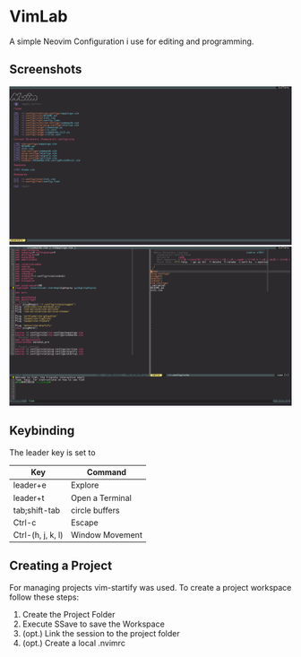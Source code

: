 # VimLab
A simple Neovim Configuration i use for editing and programming.

## Screenshots

![Vim-Startup](./docs/vim-startup.png)
![Vim-Busy](./docs/vim-busy.png)

## Keybinding

The leader key is set to <space>

|Key|Command|
|---|---|
|leader+e|Explore|
|leader+t|Open a Terminal|
|tab;shift-tab|circle buffers|
|Ctrl-c|Escape|
|Ctrl-(h, j, k, l)|Window Movement|

## Creating a Project
For managing projects vim-startify was used. To create a project workspace follow these steps:
1. Create the Project Folder 
2. Execute SSave to save the Workspace
3. (opt.) Link the session to the project folder
4. (opt.) Create a local .nvimrc
